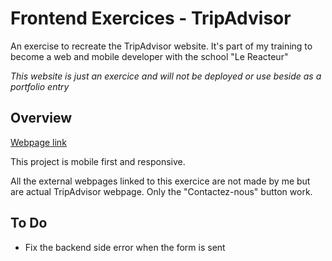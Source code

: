 # Frontend Exercices - TripAdvisor

An exercise to recreate the TripAdvisor website. It's part of my training to become a web and mobile developer with the school "Le Reacteur"

_This website is just an exercice and will not be deployed or use beside as a portfolio entry_

## Overview

[Webpage link](https://main--tripadvisor-fronted-exercise.netlify.app/)

This project is mobile first and responsive.

All the external webpages linked to this exercice are not made by me but are actual TripAdvisor webpage.
Only the "Contactez-nous" button work.

## To Do

- Fix the backend side error when the form is sent
